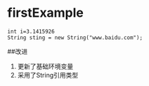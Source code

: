 # firstExample

```
int i=3.1415926
String sting = new String("www.baidu.com");
```

##改进
1. 更新了基础环境变量
2. 采用了String引用类型